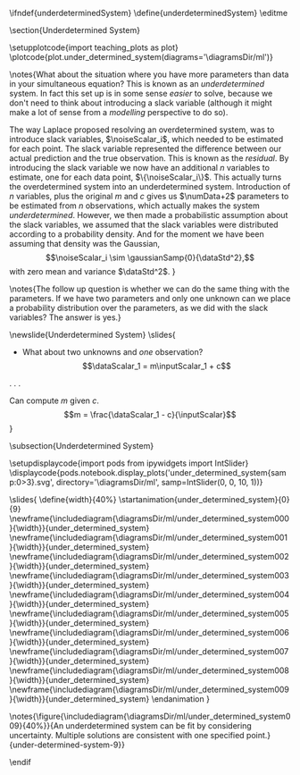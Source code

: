 \ifndef{underdeterminedSystem}
\define{underdeterminedSystem}
\editme

\section{Underdetermined System}

\setupplotcode{import teaching_plots as plot}
\plotcode{plot.under_determined_system(diagrams='\diagramsDir/ml')}

\notes{What about the situation where you have more parameters than data in your simultaneous equation? This is known as an *underdetermined* system. In fact this set up is in some sense *easier* to solve, because we don't need to think about introducing a slack variable (although it might make a lot of sense from a *modelling* perspective to do so).

The way Laplace proposed resolving an  overdetermined system, was to introduce slack variables, $\noiseScalar_i$, which needed to be estimated for each point. The slack variable represented the difference between our actual prediction and the true observation. This is known as the *residual*. By introducing the slack variable we now have an additional $n$ variables to estimate, one for each data point, $\{\noiseScalar_i\}$. This actually turns the overdetermined system into an underdetermined system. Introduction of $n$ variables, plus the original $m$ and $c$ gives us $\numData+2$ parameters to be estimated from $n$ observations, which actually makes the system *underdetermined*. However, we then made a probabilistic assumption about the slack variables, we assumed that the slack variables were distributed according to a probability density. And for the moment we have been assuming that density was the Gaussian, 
$$\noiseScalar_i \sim \gaussianSamp{0}{\dataStd^2},$$ 
with zero mean and variance $\dataStd^2$. }

\notes{The follow up question is whether we can do the same thing with the parameters. If we have two parameters and only one unknown can we place a probability distribution over the parameters, as we did with the slack variables? The answer is yes.}


\newslide{Underdetermined System}
\slides{
* What about two unknowns and *one* observation?
  $$\dataScalar_1 =  m\inputScalar_1 + c$$

. . .

Can compute $m$ given $c$. 
$$m = \frac{\dataScalar_1 - c}{\inputScalar}$$
}

\subsection{Underdetermined System}

\setupdisplaycode{import pods
from ipywidgets import IntSlider}
\displaycode{pods.notebook.display_plots('under_determined_system{samp:0>3}.svg', 
                            directory='\diagramsDir/ml', samp=IntSlider(0, 0, 10, 1))}

\slides{
\define{width}{40%}
\startanimation{under_determined_system}{0}{9}
\newframe{\includediagram{\diagramsDir/ml/under_determined_system000}{\width}}{under_determined_system}
\newframe{\includediagram{\diagramsDir/ml/under_determined_system001}{\width}}{under_determined_system}
\newframe{\includediagram{\diagramsDir/ml/under_determined_system002}{\width}}{under_determined_system}
\newframe{\includediagram{\diagramsDir/ml/under_determined_system003}{\width}}{under_determined_system}
\newframe{\includediagram{\diagramsDir/ml/under_determined_system004}{\width}}{under_determined_system}
\newframe{\includediagram{\diagramsDir/ml/under_determined_system005}{\width}}{under_determined_system}
\newframe{\includediagram{\diagramsDir/ml/under_determined_system006}{\width}}{under_determined_system}
\newframe{\includediagram{\diagramsDir/ml/under_determined_system007}{\width}}{under_determined_system}
\newframe{\includediagram{\diagramsDir/ml/under_determined_system008}{\width}}{under_determined_system}
\newframe{\includediagram{\diagramsDir/ml/under_determined_system009}{\width}}{under_determined_system}
\endanimation
}

\notes{\figure{\includediagram{\diagramsDir/ml/under_determined_system009}{40%}}{An underdetermined system can be fit by considering uncertainty. Multiple solutions are consistent with one specified point.}{under-determined-system-9}}

\endif

